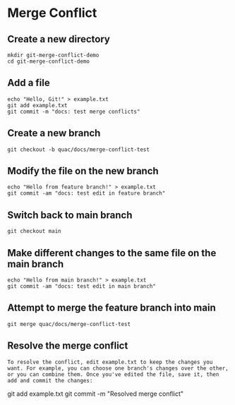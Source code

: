 # Merge Conflict

## Create a new directory
```
mkdir git-merge-conflict-demo
cd git-merge-conflict-demo
```

## Add a file
```
echo "Hello, Git!" > example.txt
git add example.txt
git commit -m "docs: test merge conflicts"
```

## Create a new branch
```
git checkout -b quac/docs/merge-conflict-test
```

## Modify the file on the new branch
```
echo "Hello from feature branch!" > example.txt
git commit -am "docs: test edit in feature branch"
```

## Switch back to main branch
```
git checkout main
```

## Make different changes to the same file on the main branch
```
echo "Hello from main branch!" > example.txt
git commit -am "docs: test edit in main branch"
```

## Attempt to merge the feature branch into main
```
git merge quac/docs/merge-conflict-test
```

## Resolve the merge conflict
```
To resolve the conflict, edit example.txt to keep the changes you want. For example, you can choose one branch's changes over the other, or you can combine them. Once you've edited the file, save it, then add and commit the changes:

```
git add example.txt
git commit -m "Resolved merge conflict"
```

